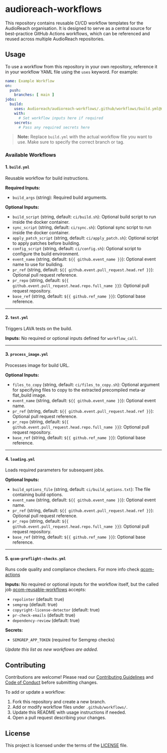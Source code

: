 # audioreach-workflows

This repository contains reusable CI/CD workflow templates for the AudioReach organisation. It is designed to serve as a central source for best-practice GitHub Actions workflows, which can be referenced and reused across multiple AudioReach repositories.

## Usage

To use a workflow from this repository in your own repository, reference it in your workflow YAML file using the `uses` keyword. For example:

```yaml
name: Example Workflow
on:
  push:
    branches: [ main ]
jobs:
  build:
    uses: Audioreach/audioreach-workflows/.github/workflows/build.yml@master
    with:
      # Set workflow inputs here if required
    secrets:
      # Pass any required secrets here
```

> **Note:** Replace `build.yml` with the actual workflow file you want to use. Make sure to specify the correct branch or tag.


### Available Workflows

#### 1. `build.yml`
Reusable workflow for build instructions.

**Required Inputs:**
- `build_args` (string): Required build arguments.

**Optional Inputs:**
- `build_script` (string, default: `ci/build.sh`): Optional build script to run inside the docker container.
- `sync_script` (string, default: `ci/sync.sh`): Optional sync script to run inside the docker container.
- `apply_patch_script` (string, default: `ci/apply_patch.sh`): Optional script to apply patches before building.
- `config_script` (string, default: `ci/config.sh`): Optional script to configure the build environment.
- `event_name` (string, default: `${{ github.event_name }}`): Optional event name to use for building.
- `pr_ref` (string, default: `${{ github.event.pull_request.head.ref }}`): Optional pull request reference.
- `pr_repo` (string, default: `${{ github.event.pull_request.head.repo.full_name }}`): Optional pull request repository.
- `base_ref` (string, default: `${{ github.ref_name }}`): Optional base reference.

---

#### 2. `test.yml`
Triggers LAVA tests on the build.

**Inputs:**
No required or optional inputs defined for `workflow_call`.

---

#### 3. `process_image.yml`
Processes image for build URL.

**Optional Inputs:**
- `files_to_copy` (string, default: `ci/files_to_copy.sh`): Optional argument for specifying files to copy to the extracted precompiled meta-ar flat_build image.
- `event_name` (string, default: `${{ github.event_name }}`): Optional event name.
- `pr_ref` (string, default: `${{ github.event.pull_request.head.ref }}`): Optional pull request reference.
- `pr_repo` (string, default: `${{ github.event.pull_request.head.repo.full_name }}`): Optional pull request repository.
- `base_ref` (string, default: `${{ github.ref_name }}`): Optional base reference.

---

#### 4. `loading.yml`
Loads required parameters for subsequent jobs.

**Optional Inputs:**
- `build_options_file` (string, default: `ci/build_options.txt`): The file containing build options.
- `event_name` (string, default: `${{ github.event_name }}`): Optional event name.
- `pr_ref` (string, default: `${{ github.event.pull_request.head.ref }}`): Optional pull request reference.
- `pr_repo` (string, default: `${{ github.event.pull_request.head.repo.full_name }}`): Optional pull request repository.
- `base_ref` (string, default: `${{ github.ref_name }}`): Optional base reference.

---

#### 5. `qcom-preflight-checks.yml`
Runs code quality and compliance checkers. For more info check [qcom-actions](https://github.com/qualcomm/qcom-actions)

**Inputs:**
No required or optional inputs for the workflow itself, but the called job [qcom-reusable-workflows](https://github.com/qualcomm/qcom-reusable-workflows) accepts:
- `repolinter` (default: true)
- `semgrep` (default: true)
- `copyright-license-detector` (default: true)
- `pr-check-emails` (default: true)
- `dependency-review` (default: true)

**Secrets:**
- `SEMGREP_APP_TOKEN` (required for Semgrep checks)

_Update this list as new workflows are added._


## Contributing

Contributions are welcome! Please read our [Contributing Guidelines](CONTRIBUTING.md) and [Code of Conduct](CODE-OF-CONDUCT.md) before submitting changes.

To add or update a workflow:

1. Fork this repository and create a new branch.
2. Add or modify workflow files under `.github/workflows/`.
3. Update this README with usage instructions if needed.
4. Open a pull request describing your changes.

## License

This project is licensed under the terms of the [LICENSE](LICENSE) file.

